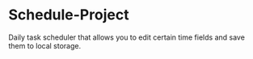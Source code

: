 # Schedule-Project
Daily task scheduler that allows you to edit certain time fields and save them to local storage.

